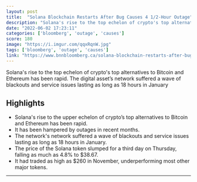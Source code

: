 ```yaml
---
layout: post
title:  "Solana Blockchain Restarts After Bug Causes 4 1/2-Hour Outage"
description: "Solana's rise to the top echelon of crypto's top alternatives to Bitcoin and Ethereum has been rapid. The digital asset’s network suffered a wave of blackouts and service issues lasting as long as 18 hours in January"
date: "2022-06-02 17:23:11"
categories: ['bloomberg', 'outage', 'causes']
score: 180
image: "https://i.imgur.com/qqxRqnW.jpg"
tags: ['bloomberg', 'outage', 'causes']
link: "https://www.bnnbloomberg.ca/solana-blockchain-restarts-after-bug-causes-4-1-2-hour-outage-1.1773554"
---
```


Solana's rise to the top echelon of crypto's top alternatives to Bitcoin and Ethereum has been rapid. The digital asset’s network suffered a wave of blackouts and service issues lasting as long as 18 hours in January

## Highlights

- Solana's rise to the upper echelon of crypto’s top alternatives to Bitcoin and Ethereum has been rapid.
- It has been hampered by outages in recent months.
- The network's network suffered a wave of blackouts and service issues lasting as long as 18 hours in January.
- The price of the Solana token slumped for a third day on Thursday, falling as much as 4.8% to $38.67.
- It had traded as high as $260 in November, underperforming most other major tokens.

---
